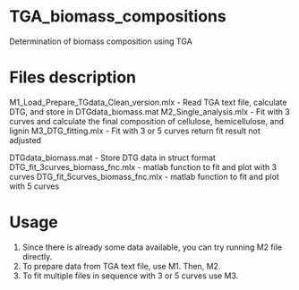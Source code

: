 # TGA_biomass_compositions
Determination of biomass composition using TGA

# Files description
M1_Load_Prepare_TGdata_Clean_version.mlx  - Read TGA text file, calculate DTG, and store in DTGdata_biomass.mat
M2_Single_analysis.mlx - Fit with 3 curves and calculate the final composition of cellulose, hemicellulose, and lignin
M3_DTG_fitting.mlx - Fit with 3 or 5 curves return fit result not adjusted

DTGdata_biomass.mat - Store DTG data in struct format
DTG_fit_3curves_biomass_fnc.mlx - matlab function to fit and plot with 3 curves
DTG_fit_5curves_biomass_fnc.mlx - matlab function to fit and plot with 5 curves

# Usage
1. Since there is already some data available, you can try running M2 file directly.
2. To prepare data from TGA text file, use M1. Then, M2.
3. To fit multiple files in sequence with 3 or 5 curves use M3.
